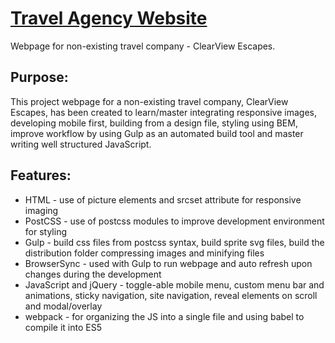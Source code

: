 # [Travel Agency Website](https://yanstefanovich.github.io/travel-site-project/app/index.html)
Webpage for non-existing travel company - ClearView Escapes.

## Purpose:
This project webpage for a non-existing travel company, ClearView Escapes, has been created to learn/master integrating responsive images, developing mobile first, building from a design file, styling using BEM, improve workflow by using Gulp as an automated build tool and master writing well structured JavaScript.

## Features:
* HTML - use of picture elements and srcset attribute for responsive imaging
* PostCSS - use of postcss modules to improve development environment for styling
* Gulp - build css files from postcss syntax, build sprite svg files, build the distribution folder compressing images and minifying files
* BrowserSync - used with Gulp to run webpage and auto refresh upon changes during the development
* JavaScript and jQuery - toggle-able mobile menu, custom menu bar and animations, sticky navigation, site navigation, reveal elements on scroll and modal/overlay
* webpack - for organizing the JS into a single file and using babel to compile it into ES5
